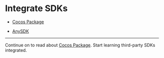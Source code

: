# Integrate SDKs

- [Cocos Package](cocos-package-overview.md)

- [AnySDK](anysdk-overview.md)
<hr>

Continue on to read about [Cocos Package](cocos-package-overview.md). Start learning third-party SDKs integrated.
